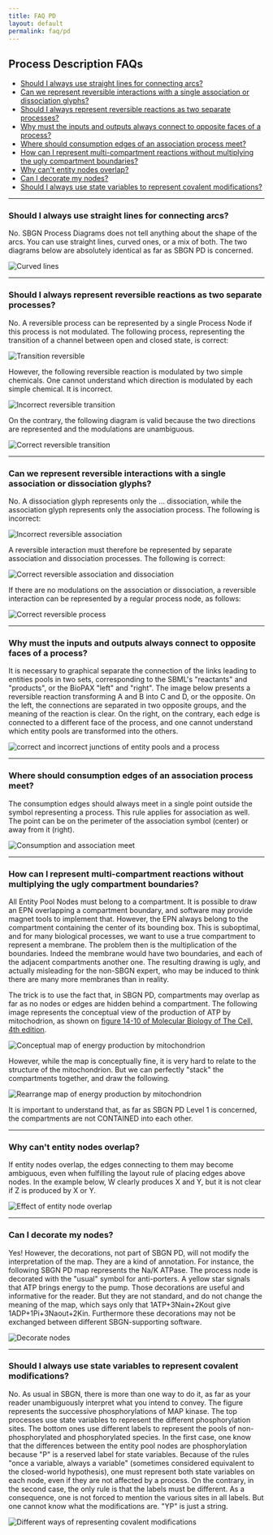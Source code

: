 ```yaml
---
title: FAQ PD
layout: default
permalink: faq/pd
---
```


## Process Description FAQs

*  [Should I always use straight lines for connecting arcs?](#should-i-always-use-straight-lines-for-connecting-arcs)
*  [Can we represent reversible interactions with a single association or dissociation glyphs?](#can-we-represent-reversible-interactions-with-a-single-association-or-dissociation-glyphs)
*  [Should I always represent reversible reactions as two separate processes?](#should-i-always-represent-reversible-reactions-as-two-separate-processes)
*  [Why must the inputs and outputs always connect to opposite faces of a process?](#why-must-the-inputs-and-outputs-always-connect-to-opposite-faces-of-a-process)
*  [Where should consumption edges of an association process meet?](#where-should-consumption-edges-of-an-association-process-meet)
*  [How can I represent multi-compartment reactions without multiplying the ugly compartment boundaries?](#how-can-i-represent-multi-compartment-reactions-without-multiplying-the-ugly-compartment-boundaries)
*  [Why can't entity nodes overlap?](#why-cant-entity-nodes-overlap)
*  [Can I decorate my nodes?](#can-i-decorate-my-nodes)
*  [Should I always use state variables to represent covalent modifications?](#should-i-always-use-state-variables-to-represent-covalent-modifications)

---

### Should I always use straight lines for connecting arcs?

No. SBGN Process Diagrams does not tell anything about the shape of the arcs. You can use straight lines, curved ones, or a mix of both. The two diagrams below are absolutely identical as far as SBGN PD is concerned.

![Curved lines](../images/faq/pd/Curved-lines.png)

---

### Should I always represent reversible reactions as two separate processes?

No. A reversible process can be represented by a single Process Node if this process is not modulated. The following process, representing the transition of a channel between open and closed state, is correct:

![Transition reversible](../images/faq/pd/Transition-reversible.png)

However, the following reversible reaction is modulated by two simple chemicals. One cannot understand which direction is modulated by each simple chemical. It is incorrect.

![Incorrect reversible transition](../images/faq/pd/Transition-modulated-forbidden.png)

On the contrary, the following diagram is valid because the two directions are represented and the modulations are unambiguous.

![Correct reversible transition](../images/faq/pd/Transition-modulated.png)

---

### Can we represent reversible interactions with a single association or dissociation glyphs?

No. A dissociation glyph represents only the ... dissociation, while the association glyph represents only the association process. The following is incorrect:

![Incorrect reversible association](../images/faq/pd/Assoc-revers.png)

A reversible interaction must therefore be represented by separate association and dissociation processes. The following is correct:

![Correct reversible association and dissociation](../images/faq/pd/Assoc-dissoc.png)

If there are no modulations on the association or dissociation, a reversible interaction can be represented by a regular process node, as follows:

![Correct reversible process](../images/faq/pd/Process-revers.png)

---

### Why must the inputs and outputs always connect to opposite faces of a process?

It is necessary to graphical separate the connection of the links leading to entities pools in two sets, corresponding to the SBML's "reactants" and "products", or the BioPAX "left" and "right". The image below presents a reversible reaction transforming A and B into C and D, or the opposite. On the left, the connections are separated in two opposite groups, and the meaning of the reaction is clear. On the right, on the contrary, each edge is connected to a different face of the process, and one cannot understand which entity pools are transformed into the others.

![correct and incorrect junctions of entity pools and a process](../images/faq/pd/Opposite-faces.png)

---

### Where should consumption edges of an association process meet?

The consumption edges should always meet in a single point outside the symbol representing a process. This rule applies for association as well. The point can be on the perimeter of the association symbol (center) or away from it (right).

![Consumption and association meet](../images/faq/pd/Consum-assoc-meet.png)

---

### How can I represent multi-compartment reactions without multiplying the ugly compartment boundaries?

All Entity Pool Nodes must belong to a compartment. It is possible to draw an EPN overlapping a compartment boundary, and software may provide magnet tools to implement that. However, the EPN always belong to the compartment containing the center of its bounding box. This is suboptimal, and for many biological processes, we want to use a true compartment to represent a membrane. The problem then is the multiplication of the boundaries. Indeed the membrane would have two boundaries, and each of the adjacent compartments another one. The resulting drawing is ugly, and actually misleading for the non-SBGN expert, who may be induced to think there are many more membranes than in reality.

The trick is to use the fact that, in SBGN PD, compartments may overlap as far as no nodes or edges are hidden behind a compartment. The following image represents the conceptual view of the production of ATP by mitochodrion, as shown on [figure 14-10 of Molecular Biology of The Cell, 4th edition](http://www.ncbi.nlm.nih.gov/books/bv.fcgi?rid=mboc4.figgrp.2504).

![Conceptual map of energy production by mitochondrion](../images/faq/pd/Mitochondrion-spread.png)

However, while the map is conceptually fine, it is very hard to relate to the structure of the mitochondrion. But we can perfectly "stack" the compartments together, and draw the following.

![Rearrange map of energy production by mitochondrion](../images/faq/pd/Mitochondrion-overlap.png)

It is important to understand that, as far as SBGN PD Level 1 is concerned, the compartments are not CONTAINED into each other.

---

### Why can't entity nodes overlap?

If entity nodes overlap, the edges connecting to them may become ambiguous, even when fulfilling the layout rule of placing edges above nodes. In the example below, W clearly produces X and Y, but it is not clear if Z is produced by X or Y.

![Effect of entity node overlap](../images/faq/pd/No-overlap.png)

---

### Can I decorate my nodes?

Yes! However, the decorations, not part of SBGN PD, will not modify the interpretation of the map. They are a kind of annotation. For instance, the following SBGN PD map represents the Na/K ATPase. The process node is decorated with the "usual" symbol for anti-porters. A yellow star signals that ATP brings energy to the pump. Those decorations are useful and informative for the reader. But they are not standard, and do not change the meaning of the map, which says only that 1ATP+3Nain+2Kout give 1ADP+1Pi+3Naout+2Kin. Furthermore these decorations may not be exchanged between different SBGN-supporting software.

![Decorate nodes](../images/faq/pd/Decorate-node.png)

---

### Should I always use state variables to represent covalent modifications?

No. As usual in SBGN, there is more than one way to do it, as far as your reader unambiguously interpret what you intend to convey. The figure represents the successive phosphorylations of MAP kinase. The top processes use state variables to represent the different phosphorylation sites. The bottom ones use different labels to represent the pools of non-phosphorylated and phosphorylated species. In the first case, one know that the differences between the entity pool nodes are phosphorylation because "P" is a reserved label for state variables. Because of the rules "once a variable, always a variable" (sometimes considered equivalent to the closed-world hypothesis), one must represent both state variables on each node, even if they are not affected by a process. On the contrary, in the second case, the only rule is that the labels must be different. As a consequence, one is not forced to mention the various sites in all labels. But one cannot know what the modifications are. "YP" is just a string.

![Different ways of representing covalent modifications](../images/faq/pd/Label-vs-statevariables.png)

